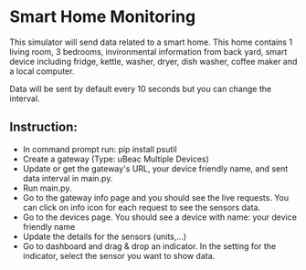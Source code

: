 # Smart Home Monitoring
This simulator will send data related to a smart home. This home contains 1 living room, 3 bedrooms, invironmental information from back yard, smart device including fridge, kettle, washer, dryer, dish washer, coffee maker and a local computer.

Data will be sent by default every 10 seconds but you can change the interval.

## Instruction:
* In command prompt run: pip install psutil
* Create a gateway (Type: uBeac Multiple Devices)
* Update or get the gateway's URL, your device friendly name, and sent data interval in main.py.
* Run main.py.
* Go to the gateway info page and you should see the live requests. You can click on info icon for each request to see the sensors data.
* Go to the devices page. You should see a device with name: your device friendly name
* Update the details for the sensors (units,...)
* Go to dashboard and drag & drop an indicator. In the setting for the indicator, select the sensor you want to show data.
